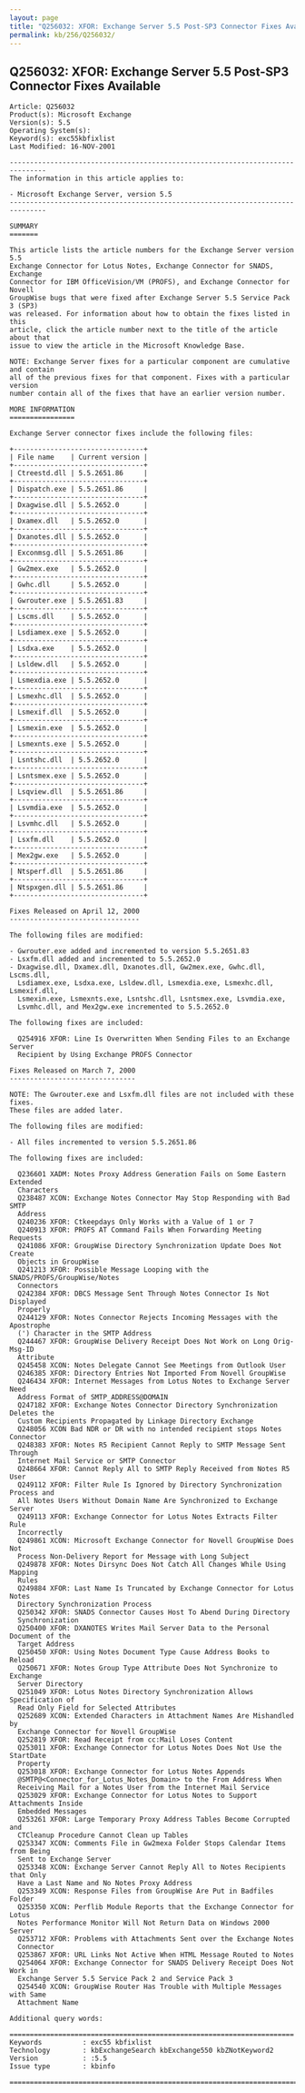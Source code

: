 ```yaml
---
layout: page
title: "Q256032: XFOR: Exchange Server 5.5 Post-SP3 Connector Fixes Available"
permalink: kb/256/Q256032/
---
```


## Q256032: XFOR: Exchange Server 5.5 Post-SP3 Connector Fixes Available

	Article: Q256032
	Product(s): Microsoft Exchange
	Version(s): 5.5
	Operating System(s): 
	Keyword(s): exc55kbfixlist
	Last Modified: 16-NOV-2001
	
	-------------------------------------------------------------------------------
	The information in this article applies to:
	
	- Microsoft Exchange Server, version 5.5 
	-------------------------------------------------------------------------------
	
	SUMMARY
	=======
	
	This article lists the article numbers for the Exchange Server version 5.5
	Exchange Connector for Lotus Notes, Exchange Connector for SNADS, Exchange
	Connector for IBM OfficeVision/VM (PROFS), and Exchange Connector for Novell
	GroupWise bugs that were fixed after Exchange Server 5.5 Service Pack 3 (SP3)
	was released. For information about how to obtain the fixes listed in this
	article, click the article number next to the title of the article about that
	issue to view the article in the Microsoft Knowledge Base.
	
	NOTE: Exchange Server fixes for a particular component are cumulative and contain
	all of the previous fixes for that component. Fixes with a particular version
	number contain all of the fixes that have an earlier version number.
	
	MORE INFORMATION
	================
	
	Exchange Server connector fixes include the following files:
	
	+--------------------------------+
	| File name    | Current version | 
	+--------------------------------+
	| Ctreestd.dll | 5.5.2651.86     | 
	+--------------------------------+
	| Dispatch.exe | 5.5.2651.86     | 
	+--------------------------------+
	| Dxagwise.dll | 5.5.2652.0      | 
	+--------------------------------+
	| Dxamex.dll   | 5.5.2652.0      | 
	+--------------------------------+
	| Dxanotes.dll | 5.5.2652.0      | 
	+--------------------------------+
	| Exconmsg.dll | 5.5.2651.86     | 
	+--------------------------------+
	| Gw2mex.exe   | 5.5.2652.0      | 
	+--------------------------------+
	| Gwhc.dll     | 5.5.2652.0      | 
	+--------------------------------+
	| Gwrouter.exe | 5.5.2651.83     | 
	+--------------------------------+
	| Lscms.dll    | 5.5.2652.0      | 
	+--------------------------------+
	| Lsdiamex.exe | 5.5.2652.0      | 
	+--------------------------------+
	| Lsdxa.exe    | 5.5.2652.0      | 
	+--------------------------------+
	| Lsldew.dll   | 5.5.2652.0      | 
	+--------------------------------+
	| Lsmexdia.exe | 5.5.2652.0      | 
	+--------------------------------+
	| Lsmexhc.dll  | 5.5.2652.0      | 
	+--------------------------------+
	| Lsmexif.dll  | 5.5.2652.0      | 
	+--------------------------------+
	| Lsmexin.exe  | 5.5.2652.0      | 
	+--------------------------------+
	| Lsmexnts.exe | 5.5.2652.0      | 
	+--------------------------------+
	| Lsntshc.dll  | 5.5.2652.0      | 
	+--------------------------------+
	| Lsntsmex.exe | 5.5.2652.0      | 
	+--------------------------------+
	| Lsqview.dll  | 5.5.2651.86     | 
	+--------------------------------+
	| Lsvmdia.exe  | 5.5.2652.0      | 
	+--------------------------------+
	| Lsvmhc.dll   | 5.5.2652.0      | 
	+--------------------------------+
	| Lsxfm.dll    | 5.5.2652.0      | 
	+--------------------------------+
	| Mex2gw.exe   | 5.5.2652.0      | 
	+--------------------------------+
	| Ntsperf.dll  | 5.5.2651.86     | 
	+--------------------------------+
	| Ntspxgen.dll | 5.5.2651.86     | 
	+--------------------------------+
	
	Fixes Released on April 12, 2000
	--------------------------------
	
	The following files are modified:
	
	- Gwrouter.exe added and incremented to version 5.5.2651.83
	- Lsxfm.dll added and incremented to 5.5.2652.0
	- Dxagwise.dll, Dxamex.dll, Dxanotes.dll, Gw2mex.exe, Gwhc.dll, Lscms.dll,
	  Lsdiamex.exe, Lsdxa.exe, Lsldew.dll, Lsmexdia.exe, Lsmexhc.dll, Lsmexif.dll,
	  Lsmexin.exe, Lsmexnts.exe, Lsntshc.dll, Lsntsmex.exe, Lsvmdia.exe,
	  Lsvmhc.dll, and Mex2gw.exe incremented to 5.5.2652.0
	
	The following fixes are included:
	
	  Q254916 XFOR: Line Is Overwritten When Sending Files to an Exchange Server
	  Recipient by Using Exchange PROFS Connector
	
	Fixes Released on March 7, 2000
	-------------------------------
	
	NOTE: The Gwrouter.exe and Lsxfm.dll files are not included with these fixes.
	These files are added later.
	
	The following files are modified:
	
	- All files incremented to version 5.5.2651.86
	
	The following fixes are included:
	
	  Q236601 XADM: Notes Proxy Address Generation Fails on Some Eastern Extended
	  Characters
	  Q238487 XCON: Exchange Notes Connector May Stop Responding with Bad SMTP
	  Address
	  Q240236 XFOR: Ctkeepdays Only Works with a Value of 1 or 7
	  Q240913 XFOR: PROFS AT Command Fails When Forwarding Meeting Requests
	  Q241086 XFOR: GroupWise Directory Synchronization Update Does Not Create
	  Objects in GroupWise
	  Q241213 XFOR: Possible Message Looping with the SNADS/PROFS/GroupWise/Notes
	  Connectors
	  Q242384 XFOR: DBCS Message Sent Through Notes Connector Is Not Displayed
	  Properly
	  Q244129 XFOR: Notes Connector Rejects Incoming Messages with the Apostrophe
	  (') Character in the SMTP Address
	  Q244467 XFOR: GroupWise Delivery Receipt Does Not Work on Long Orig-Msg-ID
	  Attribute
	  Q245458 XCON: Notes Delegate Cannot See Meetings from Outlook User
	  Q246385 XFOR: Directory Entries Not Imported From Novell GroupWise
	  Q246434 XFOR: Internet Messages from Lotus Notes to Exchange Server Need
	  Address Format of SMTP_ADDRESS@DOMAIN
	  Q247182 XFOR: Exchange Notes Connector Directory Synchronization Deletes the
	  Custom Recipients Propagated by Linkage Directory Exchange
	  Q248056 XCON Bad NDR or DR with no intended recipient stops Notes Connector
	  Q248383 XFOR: Notes R5 Recipient Cannot Reply to SMTP Message Sent Through
	  Internet Mail Service or SMTP Connector
	  Q248664 XFOR: Cannot Reply All to SMTP Reply Received from Notes R5 User
	  Q249112 XFOR: Filter Rule Is Ignored by Directory Synchronization Process and
	  All Notes Users Without Domain Name Are Synchronized to Exchange Server
	  Q249113 XFOR: Exchange Connector for Lotus Notes Extracts Filter Rule
	  Incorrectly
	  Q249861 XCON: Microsoft Exchange Connector for Novell GroupWise Does Not
	  Process Non-Delivery Report for Message with Long Subject
	  Q249878 XFOR: Notes Dirsync Does Not Catch All Changes While Using Mapping
	  Rules
	  Q249884 XFOR: Last Name Is Truncated by Exchange Connector for Lotus Notes
	  Directory Synchronization Process
	  Q250342 XFOR: SNADS Connector Causes Host To Abend During Directory
	  Synchronization
	  Q250400 XFOR: DXANOTES Writes Mail Server Data to the Personal Document of the
	  Target Address
	  Q250450 XFOR: Using Notes Document Type Cause Address Books to Reload
	  Q250671 XFOR: Notes Group Type Attribute Does Not Synchronize to Exchange
	  Server Directory
	  Q251049 XFOR: Lotus Notes Directory Synchronization Allows Specification of
	  Read Only Field for Selected Attributes
	  Q252689 XCON: Extended Characters in Attachment Names Are Mishandled by
	  Exchange Connector for Novell GroupWise
	  Q252819 XFOR: Read Receipt from cc:Mail Loses Content
	  Q253011 XFOR: Exchange Connector for Lotus Notes Does Not Use the StartDate
	  Property
	  Q253018 XFOR: Exchange Connector for Lotus Notes Appends
	  @SMTP@<Connector_for_Lotus_Notes_Domain> to the From Address When
	  Receiving Mail for a Notes User from the Internet Mail Service
	  Q253029 XFOR: Exchange Connector for Lotus Notes to Support Attachments Inside
	  Embedded Messages
	  Q253261 XFOR: Large Temporary Proxy Address Tables Become Corrupted and
	  CTCleanup Procedure Cannot Clean up Tables
	  Q253347 XCON: Comments File in Gw2mexa Folder Stops Calendar Items from Being
	  Sent to Exchange Server
	  Q253348 XCON: Exchange Server Cannot Reply All to Notes Recipients that Only
	  Have a Last Name and No Notes Proxy Address
	  Q253349 XCON: Response Files from GroupWise Are Put in Badfiles Folder
	  Q253350 XCON: Perflib Module Reports that the Exchange Connector for Lotus
	  Notes Performance Monitor Will Not Return Data on Windows 2000 Server
	  Q253712 XFOR: Problems with Attachments Sent over the Exchange Notes
	  Connector
	  Q253867 XFOR: URL Links Not Active When HTML Message Routed to Notes
	  Q254064 XFOR: Exchange Connector for SNADS Delivery Receipt Does Not Work in
	  Exchange Server 5.5 Service Pack 2 and Service Pack 3
	  Q254540 XCON: GroupWise Router Has Trouble with Multiple Messages with Same
	  Attachment Name
	
	Additional query words:
	
	======================================================================
	Keywords          : exc55 kbfixlist
	Technology        : kbExchangeSearch kbExchange550 kbZNotKeyword2
	Version           : :5.5
	Issue type        : kbinfo
	
	=============================================================================
	
